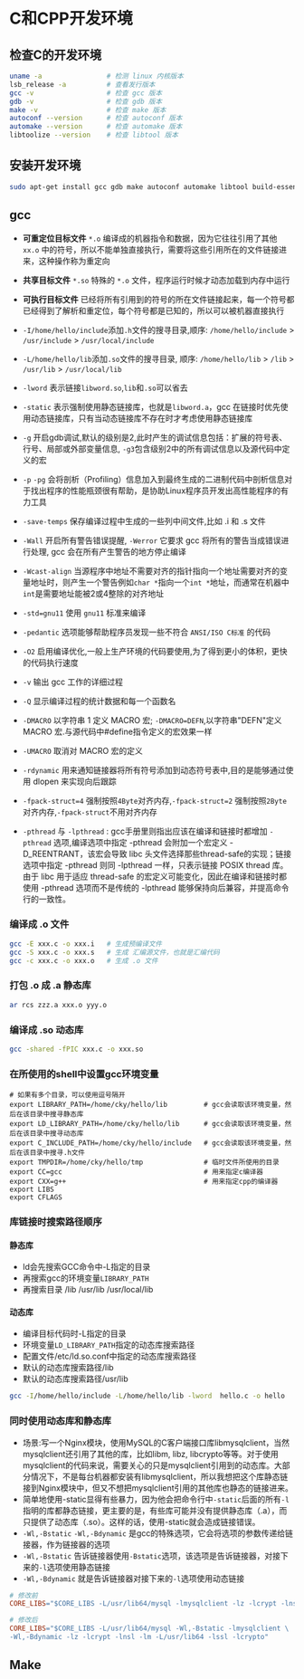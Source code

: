 # C和CPP开发环境

## 检查C的开发环境

```bash
uname -a                # 检测 linux 内核版本
lsb_release -a          # 查看发行版本
gcc -v                  # 检查 gcc 版本
gdb -v                  # 检查 gdb 版本
make -v                 # 检查 make 版本
autoconf --version      # 检查 autoconf 版本
automake --version      # 检查 automake 版本
libtoolize --version    # 检查 libtool 版本
```

## 安装开发环境

```bash
sudo apt-get install gcc gdb make autoconf automake libtool build-essential
```

## gcc

- **可重定位目标文件** `*.o` 编译成的机器指令和数据，因为它往往引用了其他 `xx.o` 中的符号，所以不能单独直接执行，需要将这些引用所在的文件链接进来，这种操作称为重定向

- **共享目标文件** `*.so` 特殊的 `*.o` 文件，程序运行时候才动态加载到内存中运行

- **可执行目标文件** 已经将所有引用到的符号的所在文件链接起来，每一个符号都已经得到了解析和重定位，每个符号都是已知的，所以可以被机器直接执行

- `-I/home/hello/include`添加`.h`文件的搜寻目录,顺序: `/home/hello/include` > `/usr/include` > `/usr/local/include`

- `-L/home/hello/lib`添加`.so`文件的搜寻目录, 顺序: `/home/hello/lib` > `/lib` > `/usr/lib` > `/usr/local/lib`

- `-lword` 表示链接`libword.so`,`lib`和`.so`可以省去

- `-static` 表示强制使用静态链接库，也就是`libword.a`，gcc 在链接时优先使用动态链接库，只有当动态链接库不存在时才考虑使用静态链接库

- `-g` 开启gdb调试,默认的级别是2,此时产生的调试信息包括：扩展的符号表、行号、局部或外部变量信息, `-g3`包含级别2中的所有调试信息以及源代码中定义的宏

- `-p` `-pg` 会将剖析（Profiling）信息加入到最终生成的二进制代码中剖析信息对于找出程序的性能瓶颈很有帮助，是协助Linux程序员开发出高性能程序的有力工具

- `-save-temps` 保存编译过程中生成的一些列中间文件,比如 .i 和 .s 文件

- `-Wall` 开启所有警告错误提醒, `-Werror` 它要求 gcc 将所有的警告当成错误进行处理, gcc 会在所有产生警告的地方停止编译

- `-Wcast-align` 当源程序中地址不需要对齐的指针指向一个地址需要对齐的变量地址时，则产生一个警告例如`char *`指向一个`int *`地址，而通常在机器中`int`是需要地址能被2或4整除的对齐地址

- `-std=gnu11` 使用 `gnu11` 标准来编译

- `-pedantic` 选项能够帮助程序员发现一些不符合 `ANSI/ISO C标准` 的代码

- `-O2` 启用编译优化,一般上生产环境的代码要使用,为了得到更小的体积，更快的代码执行速度

- `-v` 输出 gcc 工作的详细过程

- `-Q` 显示编译过程的统计数据和每一个函数名

- `-DMACRO` 以字符串 1 定义 MACRO 宏; `-DMACRO=DEFN`,以字符串"DEFN"定义 MACRO 宏.与源代码中#define指令定义的宏效果一样

- `-UMACRO` 取消对 MACRO 宏的定义

- `-rdynamic` 用来通知链接器将所有符号添加到动态符号表中,目的是能够通过使用 dlopen 来实现向后跟踪

- `-fpack-struct=4` 强制按照`4Byte`对齐内存,`-fpack-struct=2` 强制按照`2Byte`对齐内存,`-fpack-struct`不用对齐内存

- `-pthread` 与 `-lpthread` : gcc手册里则指出应该在编译和链接时都增加 `-pthread` 选项,编译选项中指定 -pthread 会附加一个宏定义 -D_REENTRANT，该宏会导致 libc 头文件选择那些thread-safe的实现；链接选项中指定 -pthread 则同 -lpthread 一样，只表示链接 POSIX thread 库。由于 libc 用于适应 thread-safe 的宏定义可能变化，因此在编译和链接时都使用 -pthread 选项而不是传统的 -lpthread 能够保持向后兼容，并提高命令行的一致性。

### 编译成 .o 文件

```bash
gcc -E xxx.c -o xxx.i   # 生成预编译文件
gcc -S xxx.c -o xxx.s   # 生成 汇编源文件，也就是汇编代码
gcc -c xxx.c -o xxx.o   # 生成 .o 文件
```

### 打包 .o 成 .a 静态库

```bash
ar rcs zzz.a xxx.o yyy.o
```

### 编译成 .so 动态库

```bash
gcc -shared -fPIC xxx.c -o xxx.so
```

### 在所使用的shell中设置gcc环境变量

```shell
# 如果有多个目录，可以使用逗号隔开
export LIBRARY_PATH=/home/cky/hello/lib         # gcc会读取该环境变量，然后在该目录中搜寻静态库
export LD_LIBRARY_PATH=/home/cky/hello/lib      # gcc会读取该环境变量，然后在该目录中搜寻动态库
export C_INCLUDE_PATH=/home/cky/hello/include   # gcc会读取该环境变量，然后在该目录中搜寻.h文件
export TMPDIR=/home/cky/hello/tmp               # 临时文件所使用的目录
export CC=gcc                                   # 用来指定c编译器
export CXX=g++                                  # 用来指定cpp的编译器
export LIBS
export CFLAGS
```

### 库链接时搜索路径顺序

#### 静态库

- ld会先搜索GCC命令中-L指定的目录
- 再搜索gcc的环境变量`LIBRARY_PATH`
- 再搜索目录 /lib /usr/lib /usr/local/lib

#### 动态库

- 编译目标代码时-L指定的目录
- 环境变量`LD_LIBRARY_PATH`指定的动态库搜索路径
- 配置文件/etc/ld.so.conf中指定的动态库搜索路径
- 默认的动态库搜索路径/lib
- 默认的动态库搜索路径/usr/lib

```bash
gcc -I/home/hello/include -L/home/hello/lib -lword  hello.c -o hello  
```

### 同时使用动态库和静态库

- 场景:写一个Nginx模块，使用MySQL的C客户端接口库libmysqlclient，当然mysqlclient还引用了其他的库，比如libm, libz, libcrypto等等。对于使用mysqlclient的代码来说，需要关心的只是mysqlclient引用到的动态库。大部分情况下，不是每台机器都安装有libmysqlclient，所以我想把这个库静态链接到Nginx模块中，但又不想把mysqlclient引用的其他库也静态的链接进来。
- 简单地使用-static显得有些暴力，因为他会把命令行中`-static`后面的所有`-l`指明的库都静态链接，更主要的是，有些库可能并没有提供静态库（.a），而只提供了动态库（.so）。这样的话，使用-static就会造成链接错误。
- `-Wl,-Bstatic` `-Wl,-Bdynamic` 是gcc的特殊选项，它会将选项的参数传递给链接器，作为链接器的选项
- `-Wl,-Bstatic` 告诉链接器使用`-Bstatic`选项，该选项是告诉链接器，对接下来的`-l`选项使用静态链接
- `-Wl,-Bdynamic` 就是告诉链接器对接下来的`-l`选项使用动态链接
　　
```makefile
# 修改前
CORE_LIBS="$CORE_LIBS -L/usr/lib64/mysql -lmysqlclient -lz -lcrypt -lnsl -lm -L/usr/lib64 -lssl -lcrypto"

# 修改后
CORE_LIBS="$CORE_LIBS -L/usr/lib64/mysql -Wl,-Bstatic -lmysqlclient \
-Wl,-Bdynamic -lz -lcrypt -lnsl -lm -L/usr/lib64 -lssl -lcrypto"
```

## Make